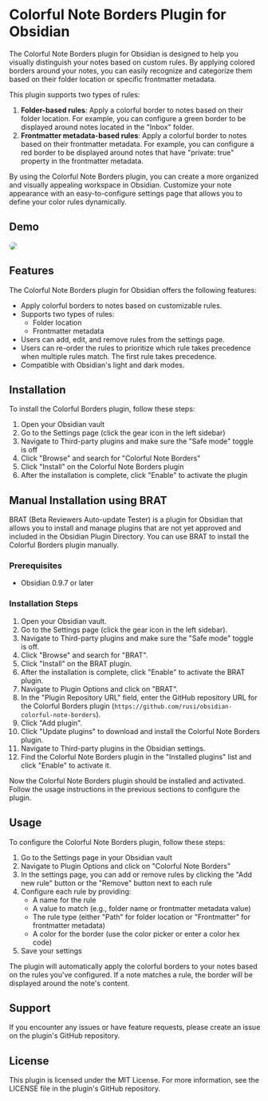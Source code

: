 # Colorful Note Borders Plugin for Obsidian

The Colorful Note Borders plugin for Obsidian is designed to help you visually distinguish your notes based on custom rules. By applying colored borders around your notes, you can easily recognize and categorize them based on their folder location or specific frontmatter metadata.

This plugin supports two types of rules:

1. **Folder-based rules**: Apply a colorful border to notes based on their folder location. For example, you can configure a green border to be displayed around notes located in the "Inbox" folder.
2. **Frontmatter metadata-based rules**: Apply a colorful border to notes based on their frontmatter metadata. For example, you can configure a red border to be displayed around notes that have "private: true" property in the frontmatter metadata.

By using the Colorful Note Borders plugin, you can create a more organized and visually appealing workspace in Obsidian. Customize your note appearance with an easy-to-configure settings page that allows you to define your color rules dynamically.

## Demo

<img src="https://raw.githubusercontent.com/rusi/obsidian-colorful-note-borders/master/assets/ColorfulNoteBordersDemo800.gif" style=" box-shadow: 0 2px 8px 0 var(--background-modifier-border); border-radius: 8px; ">

## Features

The Colorful Note Borders plugin for Obsidian offers the following features:

- Apply colorful borders to notes based on customizable rules.
- Supports two types of rules:
  - Folder location
  - Frontmatter metadata
- Users can add, edit, and remove rules from the settings page.
- Users can re-order the rules to prioritize which rule takes precedence when multiple rules match. The first rule takes precedence.
- Compatible with Obsidian's light and dark modes.

## Installation

To install the Colorful Borders plugin, follow these steps:

1. Open your Obsidian vault
2. Go to the Settings page (click the gear icon in the left sidebar)
3. Navigate to Third-party plugins and make sure the "Safe mode" toggle is off
4. Click "Browse" and search for "Colorful Note Borders"
5. Click "Install" on the Colorful Note Borders plugin
6. After the installation is complete, click "Enable" to activate the plugin

## Manual Installation using BRAT

BRAT (Beta Reviewers Auto-update Tester) is a plugin for Obsidian that allows you to install and manage plugins that are not yet approved and included in the Obsidian Plugin Directory. You can use BRAT to install the Colorful Borders plugin manually.

### Prerequisites

- Obsidian 0.9.7 or later

### Installation Steps

1. Open your Obsidian vault.
2. Go to the Settings page (click the gear icon in the left sidebar).
3. Navigate to Third-party plugins and make sure the "Safe mode" toggle is off.
4. Click "Browse" and search for "BRAT".
5. Click "Install" on the BRAT plugin.
6. After the installation is complete, click "Enable" to activate the BRAT plugin.
7. Navigate to Plugin Options and click on "BRAT".
8. In the "Plugin Repository URL" field, enter the GitHub repository URL for the Colorful Borders plugin (`https://github.com/rusi/obsidian-colorful-note-borders`).
9. Click "Add plugin".
10. Click "Update plugins" to download and install the Colorful Note Borders plugin.
11. Navigate to Third-party plugins in the Obsidian settings.
12. Find the Colorful Note Borders plugin in the "Installed plugins" list and click "Enable" to activate it.

Now the Colorful Note Borders plugin should be installed and activated. Follow the usage instructions in the previous sections to configure the plugin.

## Usage

To configure the Colorful Note Borders plugin, follow these steps:

1. Go to the Settings page in your Obsidian vault
2. Navigate to Plugin Options and click on "Colorful Note Borders"
3. In the settings page, you can add or remove rules by clicking the "Add new rule" button or the "Remove" button next to each rule
4. Configure each rule by providing:
    - A name for the rule
    - A value to match (e.g., folder name or frontmatter metadata value)
    - The rule type (either "Path" for folder location or "Frontmatter" for frontmatter metadata)
    - A color for the border (use the color picker or enter a color hex code)
5. Save your settings

The plugin will automatically apply the colorful borders to your notes based on the rules you've configured. If a note matches a rule, the border will be displayed around the note's content.

## Support

If you encounter any issues or have feature requests, please create an issue on the plugin's GitHub repository.

## License

This plugin is licensed under the MIT License. For more information, see the LICENSE file in the plugin's GitHub repository.
